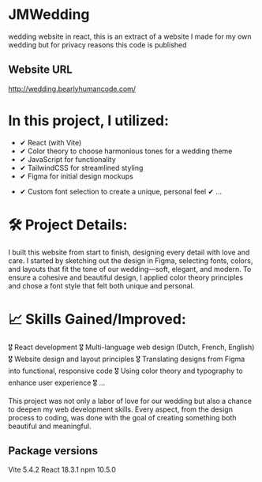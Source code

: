 # JMWedding
 wedding website in react, this is an extract of a website I made for my own wedding but for privacy reasons this code is published

 ## Website URL
http://wedding.bearlyhumancode.com/

# In this project, I utilized:
 - ✔ React (with Vite)
 - ✔ Color theory to choose harmonious tones for a wedding theme
 - ✔ JavaScript for functionality
 - ✔ TailwindCSS for streamlined styling
 - ✔ Figma for initial design mockups
 * ✔ Custom font selection to create a unique, personal feel
 ✔ ...

# 🛠 Project Details:
I built this website from start to finish, designing every detail with love and care.
I started by sketching out the design in Figma, selecting fonts, colors, and layouts that fit the tone of our wedding—soft, elegant, and modern. To ensure a cohesive and beautiful design, I applied color theory principles and chose a font style that felt both unique and personal.

# 📈 Skills Gained/Improved:
 🎖 React development
 🎖 Multi-language web design (Dutch, French, English)
 🎖 Website design and layout principles
 🎖 Translating designs from Figma into functional, responsive code
 🎖 Using color theory and typography to enhance user experience
 🎖 ...

This project was not only a labor of love for our wedding but also a chance to deepen my web development skills. Every aspect, from the design process to coding, was done with the goal of creating something both beautiful and meaningful.

## Package versions ##
Vite 5.4.2
React 18.3.1
npm 10.5.0

